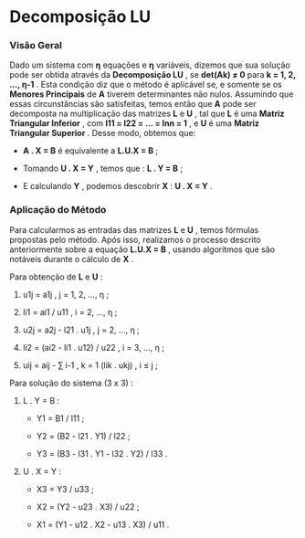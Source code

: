 # Decomposição LU


### **Visão Geral**

Dado um sistema com **η** equações e **η** variáveis, dizemos que sua solução pode ser obtida através da **Decomposição LU** , se **det(Ak) ≠ 0** para **k = 1, 2, ..., η-1** . Esta condição diz que o método é aplicável se, e somente se os **Menores Principais** de **A** tiverem determinantes não nulos. Assumindo que essas circunstâncias são satisfeitas, temos então que **A** pode ser decomposta na multiplicação das matrizes **L** e **U** , tal que **L** é uma **Matriz Triangular Inferior** , com **l11 = l22 = ... = lnn = 1** , e **U** é uma **Matriz Triangular Superior** . Desse modo, obtemos que:

* **A . X = B** é equivalente a **L.U.X = B** ;

* Tomando **U . X = Y** , temos que : **L . Y = B** ;

* E calculando **Y** , podemos descobrir **X** : **U . X = Y** .


### **Aplicação do Método**

Para calcularmos as entradas das matrizes **L** e **U** , temos fórmulas propostas pelo método. Após isso, realizamos o processo descrito anteriormente sobre a equação **L.U.X = B** , usando algoritmos que são notáveis durante o cálculo de **X** . 

Para obtenção de **L** e **U** :

1. u1j = a1j , j = 1, 2, ..., η ;

2. li1 = ai1 / u11 , i = 2, ..., η ;

3. u2j = a2j - l21 . u1j , j = 2, ..., η ;

4. li2 = (ai2 - li1 . u12) / u22 , i = 3, ..., η ;

5. uij = aij - ∑ i-1 , k = 1 (lik . ukj) , i ≤ j ;


Para solução do sistema (3 x 3) :

1. L . Y = B :

    * Y1 = B1 / l11 ;

    * Y2 = (B2 - l21 . Y1) / l22 ;

    * Y3 = (B3 - l31 . Y1 - l32 . Y2) / l33 .

2. U . X = Y : 

    * X3 = Y3 / u33 ;

    * X2 = (Y2 - u23 . X3) / u22 ;

    * X1 = (Y1 - u12 . X2 - u13 . X3) / u11 .